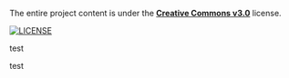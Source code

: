 The entire project content is under the **[Creative Commons v3.0](https://creativecommons.org/licenses/by-sa/3.0/)** license.

[![LICENSE](https://i.creativecommons.org/l/by-sa/3.0/88x31.png)](http://creativecommons.org/licenses/by-sa/3.0/)

test

test